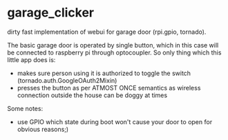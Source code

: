 # garage_clicker
dirty fast implementation of webui for garage door (rpi.gpio, tornado).

The basic garage door is operated by single button, which in this case will be connected to raspberry pi through optocoupler. So only thing which this little app does is:
* makes sure person using it is authorized to toggle the switch (tornado.auth.GoogleOAuth2Mixin)
* presses the button as per ATMOST ONCE semantics as wireless connection outside the house can be doggy at times

Some notes:
* use GPIO which state during boot won't cause your door to open for obvious reasons;)